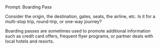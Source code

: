 Prompt: Boarding Pass

Consider the origin, the destination, gates, seats, the airline, etc. 
Is it for a multi-stop trip, round-trip, or one-way journey? 
 
Boarding passes are sometimes used to promote additional information such as credit card offers, frequent flyer programs, or partner deals with local hotels and resorts. 
